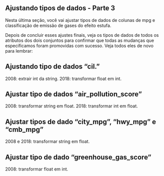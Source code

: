 ## Ajustando tipos de dados - Parte 3
Nesta última seção, você vai ajustar tipos de dados de colunas de mpg e classificação de emissão de gases do efeito estufa.

Depois de concluir esses ajustes finais, veja os tipos de dados de todos os atributos dos dois conjuntos para confirmar que todas as mudanças que especificamos foram promovidas com sucesso. Veja todos eles de novo para lembrar:

## Ajustando tipo de dados “cil.”
2008: extrair int da string.
2018: transformar float em int.

## Ajustar tipo de dados “air_pollution_score”
2008: transformar string em float.
2018: transformar int em float.

## Ajustar tipos de dado “city_mpg”, “hwy_mpg” e “cmb_mpg”
2008 e 2018: transformar string em float.

## Ajustar tipo de dado “greenhouse_gas_score”
2008: transformar float em int.